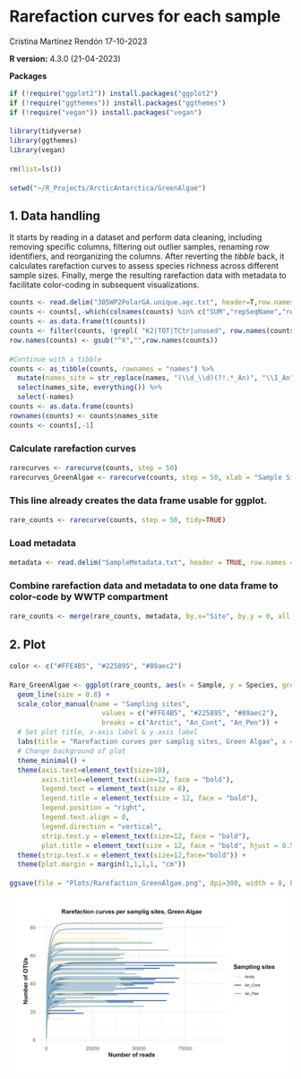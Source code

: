 # Rarefaction curves for each sample


Cristina Martínez Rendón 
17-10-2023

**R version:** 4.3.0 (21-04-2023)

**Packages**

``` r
if (!require("ggplot2")) install.packages("ggplot2")
if (!require("ggthemes")) install.packages("ggthemes")
if (!require("vegan")) install.packages("vegan")

library(tidyverse)
library(ggthemes) 
library(vegan)

rm(list=ls())

setwd("~/R_Projects/ArcticAntarctica/GreenAlgae")
```

## 1. Data handling
It starts by reading in a dataset and perform data cleaning, including removing specific columns, filtering out outlier samples, renaming row identifiers, and reorganizing the columns. After reverting the *tibble* back, it calculates rarefaction curves to assess species richness across different sample sizes. Finally, merge the resulting rarefaction data with metadata to facilitate color-coding in subsequent visualizations.

``` r
counts <- read.delim("305WP2PolarGA.unique.agc.txt", header=T,row.names = 1)
counts <- counts[,-which(colnames(counts) %in% c("SUM","repSeqName","repSeq","OTUConTaxonomy", "mock_community"))]
counts <- as.data.frame(t(counts))
counts <- filter(counts, !grepl( "K2|TOT|TCtr|unused", row.names(counts)))
row.names(counts) <- gsub("^X","",row.names(counts))

#Continue with a tibble
counts <- as_tibble(counts, rownames = "names") %>%
  mutate(names_site = str_replace(names, "(\\d_\\d)(?!.*_An)", "\\1_An")) %>% 
  select(names_site, everything()) %>% 
  select(-names)
counts <- as.data.frame(counts)
rownames(counts) <- counts$names_site
counts <- counts[,-1]
```

### Calculate rarefaction curves
``` r
rarecurves <- rarecurve(counts, step = 50)
rarecurves_GreenAlgae <- rarecurve(counts, step = 50, xlab = "Sample Size", ylab = "Species", label = FALSE) # Base R rarecurve.
```

### This line already creates the data frame usable for ggplot.
``` r
rare_counts <- rarecurve(counts, step = 50, tidy=TRUE)
```

### Load metadata
``` r
metadata <- read.delim("SampleMetadata.txt", header = TRUE, row.names = 1)
```

### Combine rarefaction data and metadata to one data frame to color-code by WWTP compartment 
``` r
rare_counts <- merge(rare_counts, metadata, by.x="Site", by.y = 0, all = T)
```

## 2. Plot
``` r
color <- c("#FFE4B5", "#225895", "#89aec2")

Rare_GreenAlgae <- ggplot(rare_counts, aes(x = Sample, y = Species, group = Site, color = set)) +
  geom_line(size = 0.8) +
  scale_color_manual(name = "Sampling sites",
                       values = c("#FFE4B5", "#225895", "#89aec2"),
                       breaks = c("Arctic", "An_Cont", "An_Pen")) +
  # Set plot title, x-axis label & y-axis label 
  labs(title = "Rarefaction curves per samplig sites, Green Algae", x = "Number of reads", y = "Number of OTUs") +
  # Change background of plot 
  theme_minimal() +
  theme(axis.text=element_text(size=10), 
        axis.title=element_text(size=12, face = "bold"), 
        legend.text = element_text(size = 8),
        legend.title = element_text(size = 12, face = "bold"), 
        legend.position = "right",
        legend.text.align = 0,
        legend.direction = "vertical", 
        strip.text.y = element_text(size=12, face = "bold"), 
        plot.title = element_text(size = 12, face = "bold", hjust = 0.5)) +
  theme(strip.text.x = element_text(size=12,face="bold")) +
  theme(plot.margin = margin(1,1,1,1, "cm"))

ggsave(file = "Plots/Rarefaction_GreenAlgae.png", dpi=300, width = 8, height = 5)
```
![Rarefaction curve of green algae in the three polar regions](../4_Figures/Rarefaction_GreenAlgae.png)

